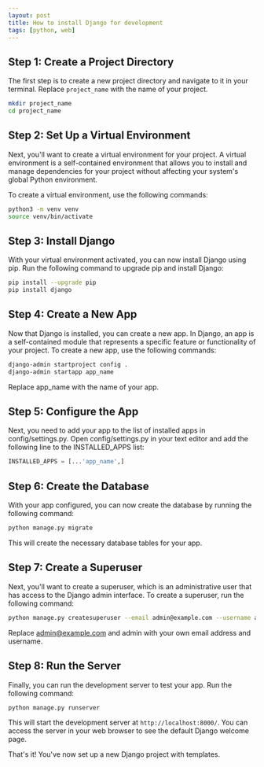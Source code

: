 ```yaml
---
layout: post
title: How to install Django for development
tags: [python, web]
---
```

## Step 1: Create a Project Directory

The first step is to create a new project directory and navigate to it in your terminal. Replace `project_name` with the name of your project.

```bash
mkdir project_name
cd project_name
```

## Step 2: Set Up a Virtual Environment

Next, you'll want to create a virtual environment for your project. A virtual environment is a self-contained environment that allows you to install and manage dependencies for your project without affecting your system's global Python environment.

To create a virtual environment, use the following commands:

```bash
python3 -m venv venv
source venv/bin/activate
```

## Step 3: Install Django

With your virtual environment activated, you can now install Django using pip. Run the following command to upgrade pip and install Django:

```bash
pip install --upgrade pip
pip install django
```

## Step 4: Create a New App

Now that Django is installed, you can create a new app. In Django, an app is a self-contained module that represents a specific feature or functionality of your project. To create a new app, use the following commands:

```bash
django-admin startproject config .
django-admin startapp app_name
```

Replace app_name with the name of your app.

## Step 5: Configure the App

Next, you need to add your app to the list of installed apps in config/settings.py. Open config/settings.py in your text editor and add the following line to the INSTALLED_APPS list:

```python
INSTALLED_APPS = [...'app_name',]
```

## Step 6: Create the Database

With your app configured, you can now create the database by running the following command:

```bash
python manage.py migrate
```

This will create the necessary database tables for your app.

## Step 7: Create a Superuser

Next, you'll want to create a superuser, which is an administrative user that has access to the Django admin interface. To create a superuser, run the following command:

```bash
python manage.py createsuperuser --email admin@example.com --username admin
```

Replace admin@example.com and admin with your own email address and username.

## Step 8: Run the Server

Finally, you can run the development server to test your app. Run the following command:

```bash
python manage.py runserver
```

This will start the development server at `http://localhost:8000/`. You can access the server in your web browser to see the default Django welcome page.

That's it! You've now set up a new Django project with templates.
